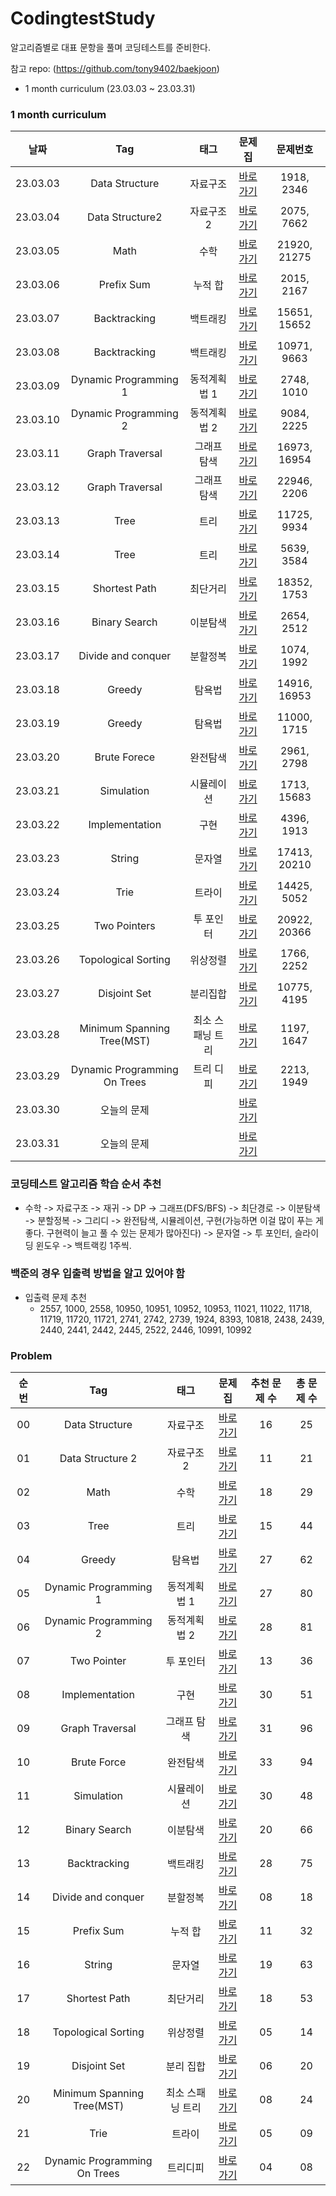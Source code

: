 # CodingtestStudy
알고리즘별로 대표 문항을 풀며 코딩테스트를 준비한다.


참고 repo: (https://github.com/tony9402/baekjoon)

- 1 month curriculum (23.03.03 ~ 23.03.31)


### 1 month curriculum
| 날짜 | Tag                          | 태그                | 문제집    | 문제번호    |             
| :--------------: | :----------------------: | :-----------------: | :------:  | :------:  | 
| 23.03.03 | Data Structure | 자료구조 | [바로가기](./problem/data_structure) | 1918, 2346 |
| 23.03.04 | Data Structure2 | 자료구조2 | [바로가기](./problem/data_structure2) | 2075, 7662 |
| 23.03.05 | Math | 수학 | [바로가기](./problem/Math) | 21920, 21275 |
| 23.03.06 | Prefix Sum | 누적 합 | [바로가기](./problem/prefix_sum) | 2015, 2167 |
| 23.03.07 | Backtracking | 백트래킹 | [바로가기](./problem/backtracking) | 15651, 15652 |
| 23.03.08 | Backtracking | 백트래킹 | [바로가기](./problem/backtracking) | 10971, 9663 |
| 23.03.09 | Dynamic Programming 1 | 동적계획법 1 | [바로가기](./problem/dynamic_programming1) | 2748, 1010 |
| 23.03.10 | Dynamic Programming 2 | 동적계획법 2 | [바로가기](./problem/dynamic_programming2) | 9084, 2225 |
| 23.03.11 | Graph Traversal | 그래프 탐색 | [바로가기](./problem/graph_traversal) | 16973, 16954 |
| 23.03.12 | Graph Traversal | 그래프 탐색 | [바로가기](./problem/graph_traversal) | 22946, 2206 |
| 23.03.13 | Tree | 트리 | [바로가기](./problem/tree) | 11725, 9934 |
| 23.03.14 | Tree | 트리 | [바로가기](./problem/tree) | 5639, 3584 |
| 23.03.15 | Shortest Path | 최단거리 | [바로가기](./problem/shortest_path) | 18352, 1753 |
| 23.03.16 | Binary Search | 이분탐색 | [바로가기](./problem/binary_search) | 2654, 2512 |
| 23.03.17 | Divide and conquer | 분할정복 | [바로가기](./problem/divide_and_conquer) | 1074, 1992 |
| 23.03.18 | Greedy | 탐욕법 | [바로가기](./problem/greedy) | 14916, 16953 |
| 23.03.19 | Greedy | 탐욕법 | [바로가기](./problem/greedy) | 11000, 1715 |
| 23.03.20 | Brute Forece | 완전탐색 | [바로가기](./problem/brute_force) | 2961, 2798 |
| 23.03.21 | Simulation | 시뮬레이션 | [바로가기](./problem/simulation) | 1713, 15683 |
| 23.03.22 | Implementation | 구현 | [바로가기](./problem/implementation) | 4396, 1913 |
| 23.03.23 | String | 문자열 | [바로가기](./problem/string) | 17413, 20210 |
| 23.03.24 | Trie | 트라이 | [바로가기](./problem/trie) | 14425, 5052 |
| 23.03.25 | Two Pointers | 투 포인터 | [바로가기](./problem/two_pointer) | 20922, 20366 |
| 23.03.26 | Topological Sorting | 위상정렬 | [바로가기](./problem/topological_sorting) | 1766, 2252 |
| 23.03.27 | Disjoint Set | 분리집합 | [바로가기](./problem/disjoint_set) | 10775, 4195 |
| 23.03.28 | Minimum Spanning Tree(MST) | 최소 스패닝 트리 | [바로가기](./problem/mst) | 1197, 1647 |
| 23.03.29 | Dynamic Programming On Trees | 트리 디피 | [바로가기](./problem/dynamic_programming_on_trees) | 2213, 1949 |
| 23.03.30 | 오늘의 문제 |  | [바로가기](https://github.com/tony9402/baekjoon/blob/main/picked.md) | |
| 23.03.31 | 오늘의 문제 |  | [바로가기](https://github.com/tony9402/baekjoon/blob/main/picked.md) | |





### 코딩테스트 알고리즘 학습 순서 추천
- 수학 -> 자료구조 -> 재귀 -> DP -> 그래프(DFS/BFS) -> 최단경로 -> 이분탐색 -> 분할정복 -> 그리디 -> 완전탐색, 시뮬레이션, 구현(가능하면 이걸 많이 푸는 게 좋다. 구현력이 늘고 풀 수 있는 문제가 많아진다) -> 문자열 -> 투 포인터, 슬라이딩 윈도우 -> 백트랙킹 1주씩.


### 백준의 경우 입출력 방법을 알고 있어야 함
- 입출력 문제 추천
    - 2557, 1000, 2558, 10950, 10951, 10952, 10953, 11021, 11022, 11718, 11719, 11720, 11721, 2741, 2742, 2739, 1924, 8393, 10818, 2438, 2439, 2440, 2441, 2442, 2445, 2522, 2446, 10991, 10992

### Problem
| 순번 | Tag                          | 태그                | 문제집    | 추천 문제 수 | 총 문제 수 |  
| :--: | :--------------------------: | :-----------------: | :------:  | :---------:  | :------: |
| 00 | Data Structure | 자료구조 | [바로가기](./problem/data_structure) | 16 | 25 | 
| 01 | Data Structure 2 | 자료구조 2 | [바로가기](./problem/data_structure2) | 11 | 21 | 
| 02 | Math | 수학 | [바로가기](./problem/math) | 18 | 29 | 
| 03 | Tree | 트리 | [바로가기](./problem/tree) | 15 | 44 | 
| 04 | Greedy | 탐욕법 | [바로가기](./problem/greedy) | 27 | 62 | 
| 05 | Dynamic Programming 1 | 동적계획법 1 | [바로가기](./problem/dynamic_programming1) | 27 | 80 | 
| 06 | Dynamic Programming 2 | 동적계획법 2 | [바로가기](./problem/dynamic_programming2) | 28 | 81 | 
| 07 | Two Pointer | 투 포인터 | [바로가기](./problem/two_pointer) | 13 | 36 | 
| 08 | Implementation | 구현 | [바로가기](./problem/implementation) | 30 | 51 | 
| 09 | Graph Traversal | 그래프 탐색 | [바로가기](./problem/graph_traversal) | 31 | 96 |
| 10 | Brute Force | 완전탐색 | [바로가기](./problem/brute_force) | 33 | 94 |
| 11 | Simulation | 시뮬레이션 | [바로가기](./problem/simulation) | 30 | 48 | 
| 12 | Binary Search | 이분탐색 | [바로가기](./problem/binary_search) | 20 | 66 | 
| 13 | Backtracking | 백트래킹 | [바로가기](./problem/backtracking) | 28 | 75 |
| 14 | Divide and conquer | 분할정복 | [바로가기](./problem/divide_and_conquer) | 08 | 18 | 
| 15 | Prefix Sum | 누적 합 | [바로가기](./problem/prefix_sum) | 11 | 32 | 
| 16 | String | 문자열 | [바로가기](./problem/string) | 19 | 63 | 
| 17 | Shortest Path | 최단거리 | [바로가기](./problem/shortest_path) | 18 | 53 | 
| 18 | Topological Sorting | 위상정렬 | [바로가기](./problem/topological_sorting) | 05 | 14 | 
| 19 | Disjoint Set | 분리 집합 | [바로가기](./problem/disjoint_set) | 06 | 20 | 
| 20 | Minimum Spanning Tree(MST) | 최소 스패닝 트리 | [바로가기](./problem/mst) | 08 | 24 | 
| 21 | Trie | 트라이 | [바로가기](./problem/trie) | 05 | 09 | 
| 22 | Dynamic Programming On Trees | 트리디피 | [바로가기](./problem/dynamic_programming_on_trees) | 04 | 08 | 
